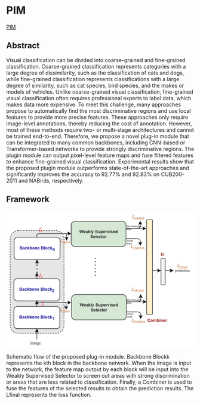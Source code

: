 # PIM

[PIM](https://arxiv.org/abs/2202.03822)

## Abstract

Visual classification can be divided into coarse-grained and fine-grained classification. Coarse-grained classification represents categories with a large degree of dissimilarity, such as the classification of cats and dogs, while fine-grained classification represents classifications with a large degree of similarity, such as cat species, bird species, and the makes or models of vehicles. Unlike coarse-grained visual classification, fine-grained visual classification often requires professional experts to label data, which makes data more expensive. To meet this challenge, many approaches propose to automatically find the most discriminative regions and use local features to provide more precise features. These approaches only require image-level annotations, thereby reducing the cost of annotation. However, most of these methods require two- or multi-stage architectures and cannot be trained end-to-end. Therefore, we propose a novel plug-in module that can be integrated to many common backbones, including CNN-based or Transformer-based networks to provide strongly discriminative regions. The plugin module can output pixel-level feature maps and fuse filtered features to enhance fine-grained visual classification. Experimental results show that the proposed plugin module outperforms state-of-the-art approaches and significantly improves the accuracy to 92.77\% and 92.83\% on CUB200-2011 and NABirds, respectively.

## Framework

<div align=center>
<img src="https://github.com/YangYuqi317/PRIS-CV_FGVCLib/blob/main/docs/en/configs/framework/PIM%20framework.png?raw=true"/>
</div>

Schematic flow of the proposed plug-in module. Backbone Blockk
represents the kth block in the backbone network. When the image is input
to the network, the feature map output by each block will be input into the
Weakly Supervised Selector to screen out areas with strong discrimination or
areas that are less related to classification. Finally, a Combiner is used to fuse
the features of the selected results to obtain the prediction results. The Lfinal
represents the loss function.